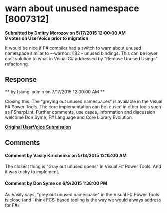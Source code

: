 # warn about unused namespace [8007312] #

**Submitted by Dmitry Morozov on 5/17/2015 12:00:00 AM**  
**9 votes on UserVoice prior to migration**  

It would be nice if F# compiler had a switch to warn about unused namespace similar to --warnon:1182 - unused bindings. This can be lower cost solution to what in Visual C# addressed by "Remove Unused Usings" refactoring.



## Response ##
** by fslang-admin on 7/17/2015 12:00:00 AM **

Closing this. The “greying out unused namespaces” is available in the Visual F# Power Tools. The core implementation can be reused in other tools such as FSharpLint.
Further comments, use cases, information and discussion welcome
Don Syme, F# Language and Core Library Evolution.


**[Original UserVoice Submission](https://fslang.uservoice.com/forums/245727-f-language/suggestions/8007312)**


## Comments ##


#### Comment by Vasily Kirichenko on 5/18/2015 12:15:00 AM ####
The closest thing is "Gray out unused opens" in Visual F# Power Tools. And it was tricky to implement.


#### Comment by Don Syme on 6/9/2015 1:38:00 PM ####
As Vasily says, "grey out unused namespace" in the Visual F# Power Tools is close (and I think FCS-based tooling is the way we would always address for F#)

